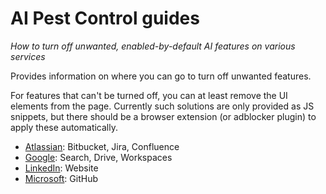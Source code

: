 # AI Pest Control guides

*How to turn off unwanted, enabled-by-default AI features on various services*

Provides information on where you can go to turn off unwanted features.

For features that can't be turned off, you can at least remove the UI elements from the page.
Currently such solutions are only provided as JS snippets, but there should be a browser extension (or adblocker plugin) to apply these automatically.

* [Atlassian](atlassian.md): Bitbucket, Jira, Confluence
* [Google](google.md): Search, Drive, Workspaces
* [LinkedIn](linkedin.md): Website
* [Microsoft](microsoft.md): GitHub
